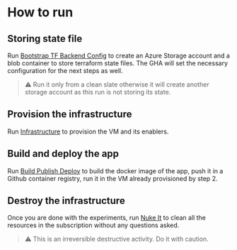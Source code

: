 # How to run

## Storing state file

Run [Bootstrap TF Backend Config](https://github.com/dptcs/simple-rest-py/actions/workflows/bootstrap-backend-config.yml) to create an Azure Storage account and a blob container to store terraform state files.
The GHA will set the necessary configuration for the next steps as well.
> :warning: Run it only from a clean slate otherwise it will create another storage account as this run is not storing its state.

## Provision the infrastructure

Run [Infrastructure](https://github.com/dptcs/simple-rest-py/actions/workflows/infrastructure.yml) to provision the VM and its enablers.

## Build and deploy the app

Run [Build Publish Deploy](https://github.com/dptcs/simple-rest-py/actions/workflows/docker-publish.yml) to build the docker image of the app, push it in a Github container registry, run it in the VM already provisioned by step 2.

## Destroy the infrastructure

Once you are done with the experiments, run [Nuke It](https://github.com/dptcs/simple-rest-py/actions/workflows/nuclear.yml) to clean all the resources in the subscription without any questions asked.

> :warning: This is an irreversible destructive activity. Do it with caution.
